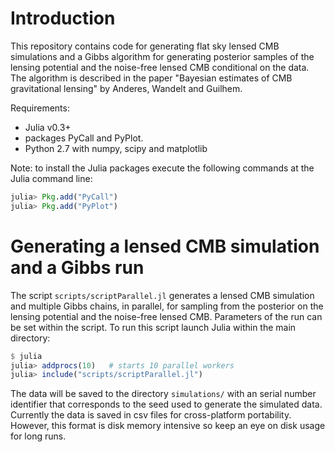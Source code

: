 
# Introduction

This repository contains code for generating flat sky lensed CMB simulations and a Gibbs algorithm for generating posterior samples of the lensing potential and the noise-free lensed CMB conditional on the data. The algorithm is described in the paper "Bayesian estimates of CMB gravitational lensing" by Anderes, Wandelt and Guilhem. 

Requirements: 

 * Julia v0.3+ 
 * packages PyCall and PyPlot.
 * Python 2.7 with numpy, scipy and matplotlib

Note: to install the Julia packages execute the following commands at the Julia command line:

```julia
julia> Pkg.add("PyCall")
julia> Pkg.add("PyPlot")
```


# Generating a lensed CMB simulation and a Gibbs run

The script `scripts/scriptParallel.jl` generates a lensed CMB simulation and multiple Gibbs chains, in parallel, for sampling from the posterior on the lensing potential and the noise-free lensed CMB. Parameters of the run can be set within the script. To run this script launch Julia within the main directory:

```julia
$ julia
julia> addprocs(10)   # starts 10 parallel workers
julia> include("scripts/scriptParallel.jl")
```

The data will be saved to the directory `simulations/` with an serial number identifier that corresponds to the seed used to generate the simulated data. Currently the data is saved in csv files for cross-platform portability. However, this format is disk memory intensive so keep an eye on disk usage for long runs.


